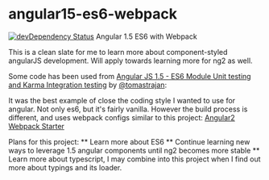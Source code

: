 # angular15-es6-webpack
[![devDependency Status](https://david-dm.org/stepquick/angular15-es6-webpack/dev-status.svg?branch=master)](https://david-dm.org/stepquick/angular15-es6-webpack#info=devDependencies)
Angular 1.5 ES6 with Webpack

This is a clean slate for me to learn more about component-styled angularJS development. Will apply towards learning more for ng2 as well.

Some code has been used from [Angular JS 1.5 - ES6 Module Unit testing and Karma Integration testing](https://github.com/tomastrajan/angular-js-es6-testing-example) by [@tomastrajan](https://twitter.com/tomastrajan):

It was the best example of close the coding style I wanted to use for angular. Not only es6, but it's fairly vanilla. However the build process is different, and uses webpack configs similar to this project: [Angular2 Webpack Starter](https://github.com/AngularClass/angular2-webpack-starter)

Plans for this project:
** Learn more about ES6
** Continue learning new ways to leverage 1.5 angular components until ng2 becomes more stable
** Learn more about typescript, I may combine into this project when I find out more about typings and its loader.
